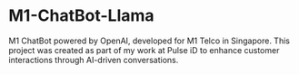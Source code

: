 # M1-ChatBot-Llama
M1 ChatBot powered by OpenAI, developed for M1 Telco in Singapore. This project was created as part of my work at Pulse iD to enhance customer interactions through AI-driven conversations.
